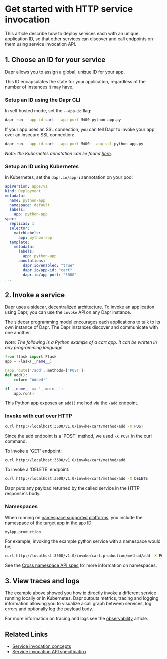 # Get started with HTTP service invocation

This article describe how to deploy services each with an unique application ID, so that other services can discover and call endpoints on them using service invocation API.

## 1. Choose an ID for your service

Dapr allows you to assign a global, unique ID for your app.

This ID encapsulates the state for your application, regardless of the number of instances it may have.

### Setup an ID using the Dapr CLI

In self hosted mode, set the `--app-id` flag:

```bash
dapr run --app-id cart --app-port 5000 python app.py
```

If your app uses an SSL connection, you can tell Dapr to invoke your app over an insecure SSL connection:

```bash
dapr run --app-id cart --app-port 5000 --app-ssl python app.py
```

*Note: the Kubernetes annotation can be found [here](../configure-k8s).*

### Setup an ID using Kubernetes

In Kubernetes, set the `dapr.io/app-id` annotation on your pod:

```yaml
apiVersion: apps/v1
kind: Deployment
metadata:
  name: python-app
  namespace: default
  labels:
    app: python-app
spec:
  replicas: 1
  selector:
    matchLabels:
      app: python-app
  template:
    metadata:
      labels:
        app: python-app
      annotations:
        dapr.io/enabled: "true"
        dapr.io/app-id: "cart"
        dapr.io/app-port: "5000"
...
```

## 2. Invoke a service

Dapr uses a sidecar, decentralized architecture. To invoke an application using Dapr, you can use the `invoke` API on any Dapr instance.

The sidecar programming model encourages each applications to talk to its own instance of Dapr. The Dapr instances discover and communicate with one another.

*Note: The following is a Python example of a cart app. It can be written in any programming language*

```python
from flask import Flask
app = Flask(__name__)

@app.route('/add', methods=['POST'])
def add():
    return "Added!"

if __name__ == '__main__':
    app.run()
```

This Python app exposes an `add()` method via the `/add` endpoint.

### Invoke with curl over HTTP

```bash
curl http://localhost:3500/v1.0/invoke/cart/method/add -X POST
```

Since the add endpoint is a 'POST' method, we used `-X POST` in the curl command.

To invoke a 'GET' endpoint:

```bash
curl http://localhost:3500/v1.0/invoke/cart/method/add
```

To invoke a 'DELETE' endpoint:

```bash
curl http://localhost:3500/v1.0/invoke/cart/method/add -X DELETE
```

Dapr puts any payload returned by the called service in the HTTP response's body.

### Namespaces

When running on [namespace supported platforms](../../reference/api/service_invocation_api.md#namespace-supported-platforms), you include the namespace of the target app in the app ID:

```
myApp.production
```

For example, invoking the example python service with a namespace would be;

```bash
curl http://localhost:3500/v1.0/invoke/cart.production/method/add -X POST
```

See the [Cross namespace API spec](../../reference/api/service_invocation_api.md#cross-namespace-invocation) for more information on namespaces.

## 3. View traces and logs

The example above showed you how to directly invoke a different service running locally or in Kubernetes. Dapr outputs metrics, tracing and logging information allowing you to visualize a call graph between services, log errors and optionally log the payload body.

For more information on tracing and logs see the [observability](../../concepts/observability) article.

 ## Related Links
 
* [Service invocation concepts](../../concepts/service-invocation/README.md)
* [Service invocation API specification](../../reference/api/service_invocation_api.md)
